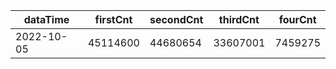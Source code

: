 |dataTime|firstCnt|secondCnt|thirdCnt|fourCnt|
|-|-|-|-|-|
|2022-10-05|45114600|44680654|33607001|7459275|